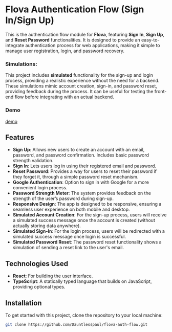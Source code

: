 # Flova Authentication Flow (Sign In/Sign Up)

This is the authentication flow module for **Flova**, featuring **Sign In**, **Sign Up**, and **Reset Password** functionalities. It is designed to provide an easy-to-integrate authentication process for web applications, making it simple to manage user registration, login, and password recovery.

### Simulations:

This project includes **simulated** functionality for the sign-up and login process, providing a realistic experience without the need for a backend. These simulations mimic account creation, sign-in, and password reset, providing feedback during the process. It can be useful for testing the front-end flow before integrating with an actual backend.

### Demo

[demo](https://flova-auth-flow.vercel.app/)

## Features

- **Sign Up**: Allows new users to create an account with an email, password, and password confirmation. Includes basic password strength validation.
- **Sign In**: Lets users log in using their registered email and password.
- **Reset Password**: Provides a way for users to reset their password if they forget it, through a simple password reset mechanism.
- **Google Authentication**: Option to sign in with Google for a more convenient login process.
- **Password Strength Meter**: The system provides feedback on the strength of the user’s password during sign-up.
- **Responsive Design**: The app is designed to be responsive, ensuring a seamless user experience on both mobile and desktop.
- **Simulated Account Creation**: For the sign-up process, users will receive a simulated success message once the account is created (without actually storing data anywhere).
- **Simulated Sign-In**: For the login process, users will be redirected with a simulated success message once login is successful.
- **Simulated Password Reset**: The password reset functionality shows a simulation of sending a reset link to the user's email.

## Technologies Used

- **React**: For building the user interface.
- **TypeScript**: A statically typed language that builds on JavaScript, providing optional types.

## Installation

To get started with this project, clone the repository to your local machine:

```bash
git clone https://github.com/Dauntlesspaul/flova-auth-flow.git
```
